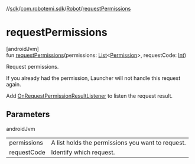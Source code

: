 //[sdk](../../../index.md)/[com.robotemi.sdk](../index.md)/[Robot](index.md)/[requestPermissions](request-permissions.md)

# requestPermissions

[androidJvm]\
fun [requestPermissions](request-permissions.md)(permissions: [List](https://kotlinlang.org/api/latest/jvm/stdlib/kotlin.collections/-list/index.html)&lt;[Permission](../../com.robotemi.sdk.permission/-permission/index.md)&gt;, requestCode: [Int](https://kotlinlang.org/api/latest/jvm/stdlib/kotlin/-int/index.html))

Request permissions.

If you already had the permission, Launcher will not handle this request again.

Add [OnRequestPermissionResultListener](../../com.robotemi.sdk.permission/-on-request-permission-result-listener/index.md) to listen the request result.

## Parameters

androidJvm

| | |
|---|---|
| permissions | A list holds the permissions you want to request. |
| requestCode | Identify which request. |
